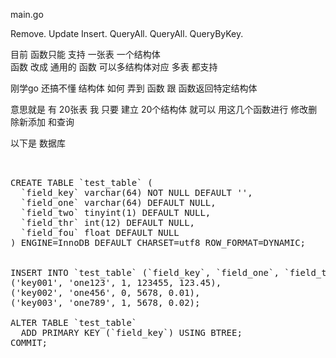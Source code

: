 main.go

Remove.  Update Insert. QueryAll. QueryAll. QueryByKey.  

目前 函数只能  支持 一张表 一个结构体    
函数  改成 通用的 函数   可以多结构体对应 多表 都支持  
  
刚学go     还搞不懂    结构体 如何 弄到  函数    跟 函数返回特定结构体

意思就是   有 20张表  我 只要 建立 20个结构体 就可以  用这几个函数进行  修改删除新添加 和查询


以下是  数据库
<pre>

 
CREATE TABLE `test_table` (
  `field_key` varchar(64) NOT NULL DEFAULT '',
  `field_one` varchar(64) DEFAULT NULL,
  `field_two` tinyint(1) DEFAULT NULL,
  `field_thr` int(12) DEFAULT NULL,
  `field_fou` float DEFAULT NULL
) ENGINE=InnoDB DEFAULT CHARSET=utf8 ROW_FORMAT=DYNAMIC;
 

INSERT INTO `test_table` (`field_key`, `field_one`, `field_two`, `field_thr`, `field_fou`) VALUES
('key001', 'one123', 1, 123455, 123.45),
('key002', 'one456', 0, 5678, 0.01),
('key003', 'one789', 1, 5678, 0.02);
 
ALTER TABLE `test_table`
  ADD PRIMARY KEY (`field_key`) USING BTREE;
COMMIT;



<pre>
